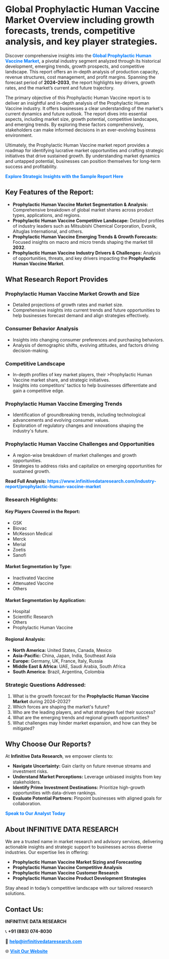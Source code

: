 <h1>Global Prophylactic Human Vaccine Market Overview including growth forecasts, trends, competitive analysis, and key player strategies.</h1>
<p>
Discover comprehensive insights into the 
<a href="https://www.infinitivedataresearch.com/industry-report/prophylactic-human-vaccine-market" rel="dofollow" style="color: #007BFF; text-decoration: none;"><strong>Global Prophylactic Human Vaccine Market</strong></a>, a pivotal industry segment analyzed through its historical development, emerging trends, growth prospects, and competitive landscape. This report offers an in-depth analysis of production capacity, revenue structures, cost management, and profit margins. Spanning the forecast period of <strong>2024–2033</strong>, the report highlights key drivers, growth rates, and the market’s current and future trajectory.
</p>
<p>
The primary objective of this Prophylactic Human Vaccine report is to deliver an insightful and in-depth analysis of the Prophylactic Human Vaccine industry. It offers businesses a clear understanding of the market's current dynamics and future outlook. The report dives into essential aspects, including market size, growth potential, competitive landscapes, and emerging trends. By exploring these factors comprehensively, stakeholders can make informed decisions in an ever-evolving business environment.
</p>
<p>
Ultimately, the Prophylactic Human Vaccine market report provides a roadmap for identifying lucrative market opportunities and crafting strategic initiatives that drive sustained growth. By understanding market dynamics and untapped potential, businesses can position themselves for long-term success and profitability.
</p>
<p>
<a href="https://www.infinitivedataresearch.com/request-sample/reportId=111860" style="color: #007BFF; text-decoration: none;"><strong>Explore Strategic Insights with the Sample Report Here</strong></a>
</p>

<h2>Key Features of the Report:</h2>
<ul>
<li><strong>Prophylactic Human Vaccine Market Segmentation & Analysis:</strong> Comprehensive breakdown of global market shares across product types, applications, and regions.</li>
<li><strong>Prophylactic Human Vaccine Competitive Landscape:</strong> Detailed profiles of industry leaders such as Mitsubishi Chemical Corporation, Evonik, Altuglas International, and others.</li>
<li><strong>Prophylactic Human Vaccine Emerging Trends & Growth Forecasts:</strong> Focused insights on macro and micro trends shaping the market till <strong>2032</strong>.</li>
<li><strong>Prophylactic Human Vaccine Industry Drivers & Challenges:</strong> Analysis of opportunities, threats, and key drivers impacting the <strong>Prophylactic Human Vaccine Market</strong>.</li>
</ul>

<h2>What Research Report Provides</h2>
<h3>Prophylactic Human Vaccine Market Growth and Size</h3>
<ul>
<li>Detailed projections of growth rates and market size.</li>
<li>Comprehensive insights into current trends and future opportunities to help businesses forecast demand and align strategies effectively.</li>
</ul>

<h3>Consumer Behavior Analysis</h3>
<ul>
<li>Insights into changing consumer preferences and purchasing behaviors.</li>
<li>Analysis of demographic shifts, evolving attitudes, and factors driving decision-making.</li>
</ul>

<h3>Competitive Landscape</h3>
<ul>
<li>In-depth profiles of key market players, their >Prophylactic Human Vaccine market share, and strategic initiatives.</li>
<li>Insights into competitors' tactics to help businesses differentiate and gain a competitive edge.</li>
</ul>

<h3>Prophylactic Human Vaccine Emerging Trends</h3>
<ul>
<li>Identification of groundbreaking trends, including technological advancements and evolving consumer values.</li>
<li>Exploration of regulatory changes and innovations shaping the industry's future.</li>
</ul>

<h3>Prophylactic Human Vaccine Challenges and Opportunities</h3>
<ul>
<li>A region-wise breakdown of market challenges and growth opportunities.</li>
<li>Strategies to address risks and capitalize on emerging opportunities for sustained growth.</li>
</ul>
<p><strong>Read Full Analysis:</strong> <a href="https://www.infinitivedataresearch.com/industry-report/prophylactic-human-vaccine-market" rel="dofollow" style="color: #007BFF; text-decoration: none;"><strong>https://www.infinitivedataresearch.com/industry-report/prophylactic-human-vaccine-market</strong></a></p>
<h3>Research Highlights:</h3>
<h4>Key Players Covered in the Report:</h4>
<ul><li>GSK</li><li>Biovac</li><li>McKesson Medical</li><li>Merck</li><li>Merial</li><li>Zoetis</li><li>Sanofi</li></ul>
<h4>Market Segmentation by Type:</h4>
<ul><li>Inactivated Vaccine</li><li>Attenuated Vaccine</li><li>Others</li></ul>
<h4>Market Segmentation by Application:</h4>
<ul><li>Hospital</li><li>Scientific Research</li><li>Others</li><li>Prophylactic Human Vaccine</li></ul>

<h4>Regional Analysis:</h4>
<ul>
<li><strong>North America:</strong> United States, Canada, Mexico</li>
<li><strong>Asia-Pacific:</strong> China, Japan, India, Southeast Asia</li>
<li><strong>Europe:</strong> Germany, UK, France, Italy, Russia</li>
<li><strong>Middle East & Africa:</strong> UAE, Saudi Arabia, South Africa</li>
<li><strong>South America:</strong> Brazil, Argentina, Colombia</li>
</ul>

<h3>Strategic Questions Addressed:</h3>
<ol>
<li>What is the growth forecast for the <strong>Prophylactic Human Vaccine Market</strong> during 2024–2032?</li>
<li>Which forces are shaping the market's future?</li>
<li>Who are the leading players, and what strategies fuel their success?</li>
<li>What are the emerging trends and regional growth opportunities?</li>
<li>What challenges may hinder market expansion, and how can they be mitigated?</li>
</ol>

<h2>Why Choose Our Reports?</h2>
<p>At <strong>Infinitive Data Research</strong>, we empower clients to:</p>
<ul>
<li><strong>Navigate Uncertainty:</strong> Gain clarity on future revenue streams and investment risks.</li>
<li><strong>Understand Market Perceptions:</strong> Leverage unbiased insights from key stakeholders.</li>
<li><strong>Identify Prime Investment Destinations:</strong> Prioritize high-growth opportunities with data-driven rankings.</li>
<li><strong>Evaluate Potential Partners:</strong> Pinpoint businesses with aligned goals for collaboration.</li>
</ul>
<p><a href="https://www.infinitivedataresearch.com/industry-report/prophylactic-human-vaccine-market" rel="dofollow" style="color: #007BFF; text-decoration: none;"><strong>Speak to Our Analyst Today</strong></a></p>

<h2>About INFINITIVE DATA RESEARCH</h2>
<p>We are a trusted name in market research and advisory services, delivering actionable insights and strategic support to businesses across diverse industries. Our expertise lies in offering:</p>
<ul>
<li><strong>Prophylactic Human Vaccine Market Sizing and Forecasting</strong></li>
<li><strong>Prophylactic Human Vaccine Competitive Analysis</strong></li>
<li><strong>Prophylactic Human Vaccine Customer Research</strong></li>
<li><strong>Prophylactic Human Vaccine Product Development Strategies</strong></li>
</ul>
<p>Stay ahead in today’s competitive landscape with our tailored research solutions.</p>

<h2>Contact Us:</h2>
<p><strong>INFINITIVE DATA RESEARCH</strong></p>
<p>📞 <strong>+91 (883) 074-8030</strong></p>
<p>📧 <strong><a href="mailto:help@infinitivedataresearch.com" style="color: #007BFF;">help@infinitivedataresearch.com</a></strong></p>
<p>🌐 <strong><a href="https://www.infinitivedataresearch.com" rel="dofollow" style="color: #007BFF;">Visit Our Website</a></strong></p>